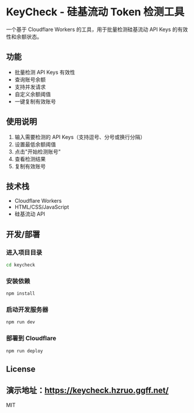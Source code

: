 # KeyCheck - 硅基流动 Token 检测工具

一个基于 Cloudflare Workers 的工具，用于批量检测硅基流动 API Keys 的有效性和余额状态。

## 功能

- 批量检测 API Keys 有效性
- 查询账号余额
- 支持并发请求
- 自定义余额阈值
- 一键复制有效账号

## 使用说明

1. 输入需要检测的 API Keys（支持逗号、分号或换行分隔）
2. 设置最低余额阈值
3. 点击"开始检测账号"
4. 查看检测结果
5. 复制有效账号

## 技术栈

- Cloudflare Workers
- HTML/CSS/JavaScript
- 硅基流动 API

## 开发/部署

### 进入项目目录
```bash
cd keycheck
```

### 安装依赖
```bash
npm install
```

### 启动开发服务器
```bash
npm run dev
```

### 部署到 Cloudflare
```bash
npm run deploy
```


## License

## 演示地址：https://keycheck.hzruo.ggff.net/

MIT